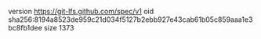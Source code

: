 version https://git-lfs.github.com/spec/v1
oid sha256:8194a8523de959c21d034f5127b2ebb927e43cab61b05c859aaa1e3bc8fb1dee
size 1373

